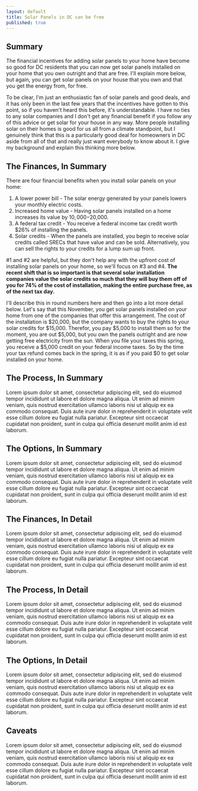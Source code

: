```yaml
---
layout: default
title: Solar Panels in DC can be free
published: true
---
```


## Summary

The financial incentives for adding solar panels to your home have become so good for DC residents that you can now get solar panels installed on your home that you own outright and that are free.  I'll explain more below, but again, you can get solar panels on your house that you own and that you get the energy from, for free.      
  
To be clear, I'm just an enthusiastic fan of solar panels and good deals, and it has only been in the last few years that the incentives have gotten to this point, so if you haven't heard this before, it's understandable.  I have no ties to any solar companies and I don't get any financial benefit if you follow any of this advice or get solar for your house in any way.  More people installing solar on their homes is good for us all from a climate standpoint, but I genuinely think that this is a particularly good deal for homeowners in DC aside from all of that and really just want everybody to know about it.  I give my background and explain this thinking more below.    


## The Finances, In Summary

There are four financial benefits when you install solar panels on your home:    
  
1) A lower power bill - The solar energy generated by your panels lowers your monthly electric costs.    
2) Increased home value - Having solar panels installed on a home increases its value by $10,000-$20,000.    
3) A federal tax credit - You receive a federal income tax credit worth $26% of installing the panels.   
4) Solar credits - When the panels are installed, you begin to receive solar credits called SRECs that have value and can be sold.  Alternatively, you can sell the rights to your credits for a lump sum up front.    
  
#1 and #2 are helpful, but they don't help any with the upfront cost of installing solar panels on your home, so we'll focus on #3 and #4.  **The recent shift that is so important is that several solar installation companies value the solar credits so much that they will buy them off of you for 74% of the cost of installation, making the entire purchase free, as of the next tax day.**    
  
I'll describe this in round numbers here and then go into a lot more detail below.  Let's say that this November, you get solar panels installed on your home from one of the companies that offer this arrangement.  The cost of the installation is $20,000, but the company wants to buy the rights to your solar credits for $15,000.  Therefor, you pay $5,000 to install them so for the moment, you are out $5,000, but you own the panels outright and are now getting free electricity from the sun.  When you file your taxes this spring, you receive a $5,000 credit on your federal income taxes.  So by the time your tax refund comes back in the spring, it is as if you paid $0 to get solar installed on your home.    


## The Process, In Summary 

Lorem ipsum dolor sit amet, consectetur adipiscing elit, sed do eiusmod tempor incididunt ut labore et dolore magna aliqua. Ut enim ad minim veniam, quis nostrud exercitation ullamco laboris nisi ut aliquip ex ea commodo consequat. Duis aute irure dolor in reprehenderit in voluptate velit esse cillum dolore eu fugiat nulla pariatur. Excepteur sint occaecat cupidatat non proident, sunt in culpa qui officia deserunt mollit anim id est laborum.

## The Options, In Summary 

Lorem ipsum dolor sit amet, consectetur adipiscing elit, sed do eiusmod tempor incididunt ut labore et dolore magna aliqua. Ut enim ad minim veniam, quis nostrud exercitation ullamco laboris nisi ut aliquip ex ea commodo consequat. Duis aute irure dolor in reprehenderit in voluptate velit esse cillum dolore eu fugiat nulla pariatur. Excepteur sint occaecat cupidatat non proident, sunt in culpa qui officia deserunt mollit anim id est laborum.

## The Finances, In Detail 

Lorem ipsum dolor sit amet, consectetur adipiscing elit, sed do eiusmod tempor incididunt ut labore et dolore magna aliqua. Ut enim ad minim veniam, quis nostrud exercitation ullamco laboris nisi ut aliquip ex ea commodo consequat. Duis aute irure dolor in reprehenderit in voluptate velit esse cillum dolore eu fugiat nulla pariatur. Excepteur sint occaecat cupidatat non proident, sunt in culpa qui officia deserunt mollit anim id est laborum.

## The Process, In Detail 

Lorem ipsum dolor sit amet, consectetur adipiscing elit, sed do eiusmod tempor incididunt ut labore et dolore magna aliqua. Ut enim ad minim veniam, quis nostrud exercitation ullamco laboris nisi ut aliquip ex ea commodo consequat. Duis aute irure dolor in reprehenderit in voluptate velit esse cillum dolore eu fugiat nulla pariatur. Excepteur sint occaecat cupidatat non proident, sunt in culpa qui officia deserunt mollit anim id est laborum.

## The Options, In Detail 

Lorem ipsum dolor sit amet, consectetur adipiscing elit, sed do eiusmod tempor incididunt ut labore et dolore magna aliqua. Ut enim ad minim veniam, quis nostrud exercitation ullamco laboris nisi ut aliquip ex ea commodo consequat. Duis aute irure dolor in reprehenderit in voluptate velit esse cillum dolore eu fugiat nulla pariatur. Excepteur sint occaecat cupidatat non proident, sunt in culpa qui officia deserunt mollit anim id est laborum.

## Caveats


Lorem ipsum dolor sit amet, consectetur adipiscing elit, sed do eiusmod tempor incididunt ut labore et dolore magna aliqua. Ut enim ad minim veniam, quis nostrud exercitation ullamco laboris nisi ut aliquip ex ea commodo consequat. Duis aute irure dolor in reprehenderit in voluptate velit esse cillum dolore eu fugiat nulla pariatur. Excepteur sint occaecat cupidatat non proident, sunt in culpa qui officia deserunt mollit anim id est laborum.

